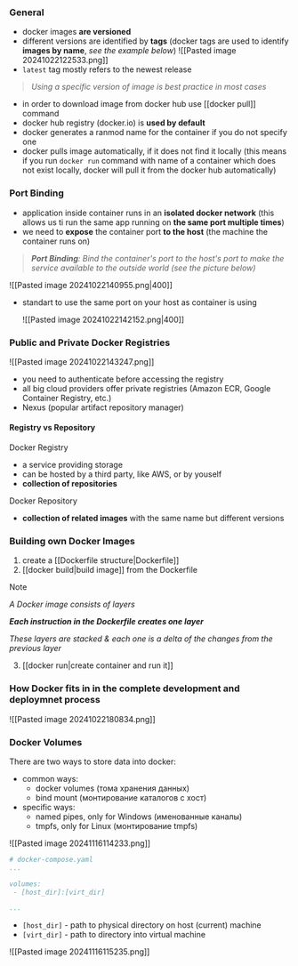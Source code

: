 ### General

- docker images **are versioned**
- different versions are identified by **tags** (docker tags are used to identify **images by name**, *see the example below*)
![[Pasted image 20241022122533.png]]
- `latest` tag mostly refers to the newest release

>*Using a specific version of image is best practice in most cases*

- in order to download image from docker hub use [[docker pull]] command
- docker hub registry (docker.io) is **used by default**
- docker generates a ranmod name for the container if you do not specify one
- docker pulls image automatically, if it does not find it locally (this means if you run `docker run` command with name of a container which does not exist locally, docker will pull it from the docker hub automatically)

### Port Binding

- application inside container runs in an **isolated docker network** (this allows us ti run the same app running on **the same port multiple times**)
- we need to **expose** the container port **to the host** (the machine the container runs on)

>***Port Binding**: Bind the container's port to the host's port to make the service available to the outside world (see the picture below)*

![[Pasted image 20241022140955.png|400]]

- standart to use the same port on your host as container is using
  
  ![[Pasted image 20241022142152.png|400]]
  

### Public and Private Docker Registries

![[Pasted image 20241022143247.png]]

- you need to authenticate before accessing the registry
- all big cloud providers offer private registries (Amazon ECR, Google Container Registry, etc.)
- Nexus (popular artifact repository manager)

#### Registry vs Repository

Docker Registry

- a service providing storage
- can be hosted by a third party, like AWS, or by youself
- **collection of repositories**

Docker Repository

- **collection of related images** with the same name but different versions

### Building own Docker Images

1) create a [[Dockerfile structure|Dockerfile]]
2) [[docker build|build image]] from the Dockerfile

>[!note]
>
>*A Docker image consists of layers*
>
>***Each instruction in the Dockerfile creates one layer***
>
>*These layers are stacked & each one is a delta of the changes from the previous layer*

3) [[docker run|create container and run it]]

### How Docker fits in in the complete development and deploymnet process

![[Pasted image 20241022180834.png]]

### Docker Volumes

There are two ways to store data into docker:
- common ways:
	- docker volumes (тома хранения данных)
	- bind mount (монтирование каталогов с хост)
- specific ways:
	- named pipes, only for Windows (именованные каналы)
	- tmpfs, only for Linux (монтирование tmpfs)

![[Pasted image 20241116114233.png]]

```yaml
# docker-compose.yaml
...

volumes:
 - [host_dir]:[virt_dir]

...
```

- `[host_dir]` - path to physical directory on host (current) machine
- `[virt_dir]` - path to directory into virtual machine


![[Pasted image 20241116115235.png]]

